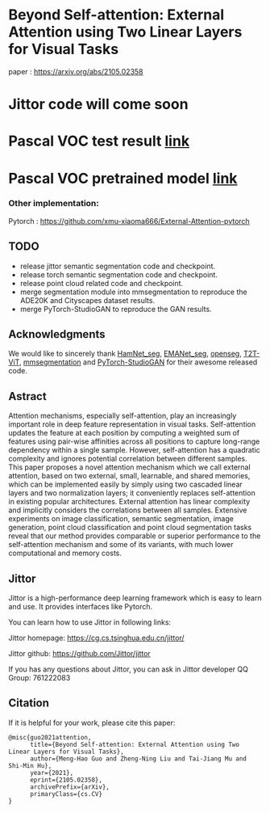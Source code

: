 # Beyond Self-attention: External Attention using Two Linear Layers for Visual Tasks
paper : https://arxiv.org/abs/2105.02358
# Jittor code will come soon
# Pascal VOC test result [link](http://host.robots.ox.ac.uk:8080/anonymous/T4OS1E.html)
# Pascal VOC pretrained model [link](https://cloud.tsinghua.edu.cn/f/1e7253ae0748470482e4/)

### Other implementation:
Pytorch  : https://github.com/xmu-xiaoma666/External-Attention-pytorch

## TODO
* release jittor semantic segmentation code and checkpoint.
* release torch semantic segmentation code and checkpoint.
* release point cloud related code and checkpoint.
* merge segmentation module into mmsegmentation to reproduce the ADE20K and Cityscapes dataset results.
* merge PyTorch-StudioGAN to reproduce the GAN results.


## Acknowledgments 

We would like to sincerely thank [HamNet_seg](https://github.com/Gsunshine/Enjoy-Hamburger), [EMANet_seg](https://github.com/XiaLiPKU/EMANet), [openseg](https://github.com/openseg-group/openseg.pytorch), [T2T-ViT](https://github.com/yitu-opensource/T2T-ViT), [mmsegmentation](https://github.com/open-mmlab/mmsegmentation) and [PyTorch-StudioGAN](https://github.com/POSTECH-CVLab/PyTorch-StudioGAN) for their awesome released code. 


## Astract

Attention mechanisms, especially self-attention, play an increasingly important role in deep feature representation in visual tasks. Self-attention updates the feature at each position by computing a weighted sum of features using pair-wise affinities across all positions to capture long-range dependency within a single sample. However, self-attention has a quadratic complexity and ignores potential correlation between different samples. This paper proposes a novel attention mechanism which we call external attention, based on two external, small, learnable, and shared memories, which can be implemented easily by simply using two cascaded linear layers and two normalization layers; it conveniently replaces self-attention in existing popular architectures. External attention has linear complexity and implicitly considers the correlations between all samples. Extensive experiments on image classification, semantic segmentation, image generation, point cloud classification and point cloud segmentation tasks reveal that our method provides comparable or superior performance to the self-attention mechanism and some of its variants, with much lower computational and memory costs.


## Jittor

Jittor is a  high-performance deep learning framework which is easy to learn and use. It provides interfaces like Pytorch.

You can learn how to use Jittor in following links:

Jittor homepage:  https://cg.cs.tsinghua.edu.cn/jittor/

Jittor github:  https://github.com/Jittor/jittor

If you has any questions about Jittor, you can ask in Jittor developer QQ Group: 761222083


## Citation

If it is helpful for your work, please cite this paper:
```
@misc{guo2021attention,
      title={Beyond Self-attention: External Attention using Two Linear Layers for Visual Tasks}, 
      author={Meng-Hao Guo and Zheng-Ning Liu and Tai-Jiang Mu and Shi-Min Hu},
      year={2021},
      eprint={2105.02358},
      archivePrefix={arXiv},
      primaryClass={cs.CV}
}
```

